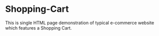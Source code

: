# Shopping-Cart
This is single HTML page demonstration of typical e-commerce website which features a Shopping Cart.

